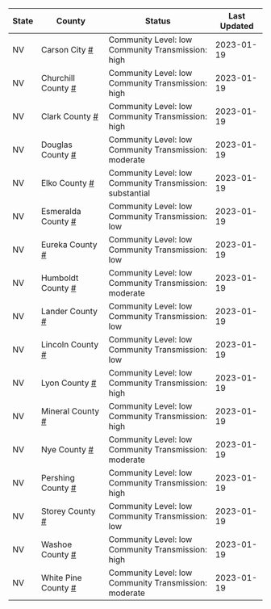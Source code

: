 State | County | Status | Last Updated
--- | --- | --- | --- 
NV | Carson City <a href="#carson_city">#</a> | <a name="carson_city"></a>Community Level: low<br/>Community Transmission: high | 2023-01-19
NV | Churchill County <a href="#churchill_county">#</a> | <a name="churchill_county"></a>Community Level: low<br/>Community Transmission: high | 2023-01-19
NV | Clark County <a href="#clark_county">#</a> | <a name="clark_county"></a>Community Level: low<br/>Community Transmission: high | 2023-01-19
NV | Douglas County <a href="#douglas_county">#</a> | <a name="douglas_county"></a>Community Level: low<br/>Community Transmission: moderate | 2023-01-19
NV | Elko County <a href="#elko_county">#</a> | <a name="elko_county"></a>Community Level: low<br/>Community Transmission: substantial | 2023-01-19
NV | Esmeralda County <a href="#esmeralda_county">#</a> | <a name="esmeralda_county"></a>Community Level: low<br/>Community Transmission: low | 2023-01-19
NV | Eureka County <a href="#eureka_county">#</a> | <a name="eureka_county"></a>Community Level: low<br/>Community Transmission: low | 2023-01-19
NV | Humboldt County <a href="#humboldt_county">#</a> | <a name="humboldt_county"></a>Community Level: low<br/>Community Transmission: moderate | 2023-01-19
NV | Lander County <a href="#lander_county">#</a> | <a name="lander_county"></a>Community Level: low<br/>Community Transmission: low | 2023-01-19
NV | Lincoln County <a href="#lincoln_county">#</a> | <a name="lincoln_county"></a>Community Level: low<br/>Community Transmission: low | 2023-01-19
NV | Lyon County <a href="#lyon_county">#</a> | <a name="lyon_county"></a>Community Level: low<br/>Community Transmission: high | 2023-01-19
NV | Mineral County <a href="#mineral_county">#</a> | <a name="mineral_county"></a>Community Level: low<br/>Community Transmission: high | 2023-01-19
NV | Nye County <a href="#nye_county">#</a> | <a name="nye_county"></a>Community Level: low<br/>Community Transmission: moderate | 2023-01-19
NV | Pershing County <a href="#pershing_county">#</a> | <a name="pershing_county"></a>Community Level: low<br/>Community Transmission: high | 2023-01-19
NV | Storey County <a href="#storey_county">#</a> | <a name="storey_county"></a>Community Level: low<br/>Community Transmission: low | 2023-01-19
NV | Washoe County <a href="#washoe_county">#</a> | <a name="washoe_county"></a>Community Level: low<br/>Community Transmission: high | 2023-01-19
NV | White Pine County <a href="#white_pine_county">#</a> | <a name="white_pine_county"></a>Community Level: low<br/>Community Transmission: moderate | 2023-01-19
